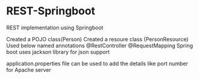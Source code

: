 # REST-Springboot
REST implementation using Springboot

Created a POJO class(Person)
Created a resoure class (PersonResource)
Used below named annotations 
  @RestController
  @RequestMapping
Spring boot uses jackson library for json support

application.properties file can be used to add the details like port number for Apache server
